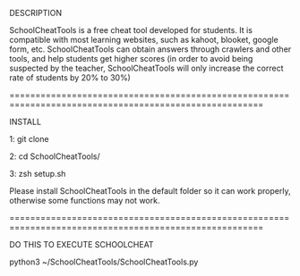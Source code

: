 
DESCRIPTION

SchoolCheatTools is a free cheat tool developed for students. It is compatible with most learning websites, such as kahoot, blooket, google form, etc. SchoolCheatTools can obtain answers through crawlers and other tools, and help students get higher scores (in order to avoid being suspected by the teacher, SchoolCheatTools will only increase the correct rate of students by 20% to 30%)

=======================================================================================================

INSTALL

1: git clone

2: cd SchoolCheatTools/

3: zsh setup.sh

Please install SchoolCheatTools in the default folder so it can work properly, otherwise some functions may not work.

=======================================================================================================

DO THIS TO EXECUTE SCHOOLCHEAT

python3 ~/SchoolCheatTools/SchoolCheatTools.py
